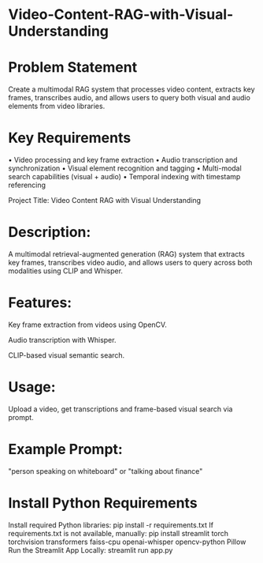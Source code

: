# Video-Content-RAG-with-Visual-Understanding

# Problem Statement
Create a multimodal RAG system that processes video content, extracts key frames,
transcribes audio, and allows users to query both visual and audio elements from video
libraries.
# Key Requirements
• Video processing and key frame extraction
• Audio transcription and synchronization
• Visual element recognition and tagging
• Multi-modal search capabilities (visual + audio)
• Temporal indexing with timestamp referencing

 Project Title:
Video Content RAG with Visual Understanding

# Description:
A multimodal retrieval-augmented generation (RAG) system that extracts key frames, transcribes video audio, and allows users to query across both modalities using CLIP and Whisper.

# Features:
Key frame extraction from videos using OpenCV.

Audio transcription with Whisper.

CLIP-based visual semantic search.
# Usage:
Upload a video, get transcriptions and frame-based visual search via prompt.

# Example Prompt:
"person speaking on whiteboard" or "talking about finance"
# Install Python Requirements
Install required Python libraries:
pip install -r requirements.txt
If requirements.txt is not available, manually:
pip install streamlit torch torchvision transformers faiss-cpu openai-whisper opencv-python Pillow
Run the Streamlit App Locally:
streamlit run app.py


